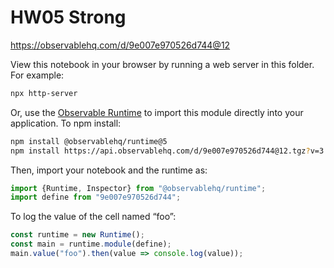 # HW05 Strong

https://observablehq.com/d/9e007e970526d744@12

View this notebook in your browser by running a web server in this folder. For
example:

~~~sh
npx http-server
~~~

Or, use the [Observable Runtime](https://github.com/observablehq/runtime) to
import this module directly into your application. To npm install:

~~~sh
npm install @observablehq/runtime@5
npm install https://api.observablehq.com/d/9e007e970526d744@12.tgz?v=3
~~~

Then, import your notebook and the runtime as:

~~~js
import {Runtime, Inspector} from "@observablehq/runtime";
import define from "9e007e970526d744";
~~~

To log the value of the cell named “foo”:

~~~js
const runtime = new Runtime();
const main = runtime.module(define);
main.value("foo").then(value => console.log(value));
~~~
